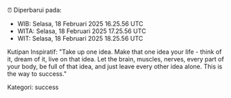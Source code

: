 ⏰ Diperbarui pada:
- WIB: Selasa, 18 Februari 2025 16.25.56 UTC
- WITA: Selasa, 18 Februari 2025 17.25.56 UTC
- WIT: Selasa, 18 Februari 2025 18.25.56 UTC

Kutipan Inspiratif:
"Take up one idea. Make that one idea your life - think of it, dream of it, live on that idea. Let the brain, muscles, nerves, every part of your body, be full of that idea, and just leave every other idea alone. This is the way to success."


Kategori: success


